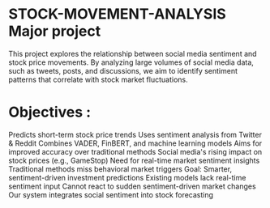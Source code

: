 # STOCK-MOVEMENT-ANALYSIS Major project


This project explores the relationship between social media sentiment and stock price movements. By analyzing large volumes of social media data, such as tweets, posts, and discussions, we aim to identify sentiment patterns that correlate with stock market fluctuations.

# Objectives : 
Predicts short-term stock price trends
Uses sentiment analysis from Twitter & Reddit
Combines VADER, FinBERT, and machine learning models
Aims for improved accuracy over traditional methods
Social media's rising impact on stock prices (e.g., GameStop)
Need for real-time market sentiment insights
Traditional methods miss behavioral market triggers
Goal: Smarter, sentiment-driven investment predictions
Existing models lack real-time sentiment input
Cannot react to sudden sentiment-driven market changes
Our system integrates social sentiment into stock forecasting
